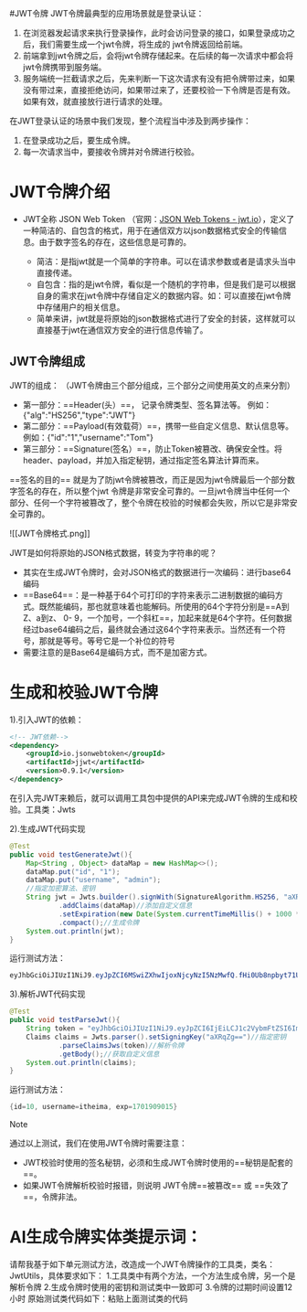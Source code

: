 #JWT令牌 
JWT令牌最典型的应用场景就是登录认证：
1. 在浏览器发起请求来执行登录操作，此时会访问登录的接口，如果登录成功之后，我们需要生成一个jwt令牌，将生成的 jwt令牌返回给前端。
2. 前端拿到jwt令牌之后，会将jwt令牌存储起来。在后续的每一次请求中都会将jwt令牌携带到服务端。
3. 服务端统一拦截请求之后，先来判断一下这次请求有没有把令牌带过来，如果没有带过来，直接拒绝访问，如果带过来了，还要校验一下令牌是否是有效。如果有效，就直接放行进行请求的处理。


在JWT登录认证的场景中我们发现，整个流程当中涉及到两步操作：
1. 在登录成功之后，要生成令牌。
2. 每一次请求当中，要接收令牌并对令牌进行校验。

# JWT令牌介绍

- JWT全称 JSON Web Token （官网：[JSON Web Tokens - jwt.io](https://jwt.io/)），定义了一种简洁的、自包含的格式，用于在通信双方以json数据格式安全的传输信息。由于数字签名的存在，这些信息是可靠的。
    
    - 简洁：是指jwt就是一个简单的字符串。可以在请求参数或者是请求头当中直接传递。
    - 自包含：指的是jwt令牌，看似是一个随机的字符串，但是我们是可以根据自身的需求在jwt令牌中存储自定义的数据内容。如：可以直接在jwt令牌中存储用户的相关信息。
    - 简单来讲，jwt就是将原始的json数据格式进行了安全的封装，这样就可以直接基于jwt在通信双方安全的进行信息传输了。

## JWT令牌组成

JWT的组成： （JWT令牌由三个部分组成，三个部分之间使用英文的点来分割）

- 第一部分：==Header(头）==， 记录令牌类型、签名算法等。 例如：{"alg":"HS256","type":"JWT"}
- 第二部分：==Payload(有效载荷）==，携带一些自定义信息、默认信息等。 例如：{"id":"1","username":"Tom"}
- 第三部分：==Signature(签名）==，防止Token被篡改、确保安全性。将header、payload，并加入指定秘钥，通过指定签名算法计算而来。

==签名的目的==
就是为了防jwt令牌被篡改，而正是因为jwt令牌最后一个部分数字签名的存在，所以整个jwt 令牌是非常安全可靠的。一旦jwt令牌当中任何一个部分、任何一个字符被篡改了，整个令牌在校验的时候都会失败，所以它是非常安全可靠的。

![[JWT令牌格式.png]]

JWT是如何将原始的JSON格式数据，转变为字符串的呢？

- 其实在生成JWT令牌时，会对JSON格式的数据进行一次编码：进行base64编码
- ==Base64==：是一种基于64个可打印的字符来表示二进制数据的编码方式。既然能编码，那也就意味着也能解码。所使用的64个字符分别是==A到Z、a到z、 0- 9，一个加号，一个斜杠==，加起来就是64个字符。任何数据经过base64编码之后，最终就会通过这64个字符来表示。当然还有一个符号，那就是等号。等号它是一个补位的符号
- 需要注意的是Base64是编码方式，而不是加密方式。

# 生成和校验JWT令牌

1).引入JWT的依赖：

```XML
<!-- JWT依赖-->
<dependency>
    <groupId>io.jsonwebtoken</groupId>
    <artifactId>jjwt</artifactId>
    <version>0.9.1</version>
</dependency>
```

在引入完JWT来赖后，就可以调用工具包中提供的API来完成JWT令牌的生成和校验。工具类：Jwts

2).生成JWT代码实现

```java
@Test  
public void testGenerateJwt(){  
    Map<String , Object> dataMap = new HashMap<>();  
    dataMap.put("id", "1");  
    dataMap.put("username", "admin");  
    //指定加密算法、密钥  
    String jwt = Jwts.builder().signWith(SignatureAlgorithm.HS256, "aXRqZg==")  
            .addClaims(dataMap)//添加自定义信息  
            .setExpiration(new Date(System.currentTimeMillis() + 1000 * 60 ))//设置过期时间  
            .compact();//生成令牌  
    System.out.println(jwt);  
}
```

运行测试方法：

```Java
eyJhbGciOiJIUzI1NiJ9.eyJpZCI6MSwiZXhwIjoxNjcyNzI5NzMwfQ.fHi0Ub8npbyt71UqLXDdLyipptLgxBUg_mSuGJtXtBk
```

3).解析JWT代码实现

```java
@Test  
public void testParseJwt(){  
    String token = "eyJhbGciOiJIUzI1NiJ9.eyJpZCI6IjEiLCJ1c2VybmFtZSI6ImFkbWluIiwiZXhwIjoxNzUyOTkxNjM1fQ.ixL6FXHtKbu1MI4obUhmT_m33NnpF3Ezx7pUhFa2U0U";  
    Claims claims = Jwts.parser().setSigningKey("aXRqZg==")//指定密钥  
            .parseClaimsJws(token)//解析令牌  
            .getBody();//获取自定义信息  
    System.out.println(claims);  
}
```

运行测试方法：

```Java
{id=10, username=itheima, exp=1701909015}
```


> [!NOTE]
> 通过以上测试，我们在使用JWT令牌时需要注意：
> - JWT校验时使用的签名秘钥，必须和生成JWT令牌时使用的==秘钥是配套的==。
> - 如果JWT令牌解析校验时报错，则说明 JWT令牌==被篡改== 或 ==失效了==，令牌非法。


# AI生成令牌实体类提示词：

请帮我基于如下单元测试方法，改造成一个JWT令牌操作的工具类，类名：JwtUtils，具体要求如下：
1.工具类中有两个方法，一个方法生成令牌，另一个是解析令牌
2.生成令牌时使用的密钥和测试类中一致即可
3.令牌的过期时间设置12小时
原始测试类代码如下：粘贴上面测试类的代码
